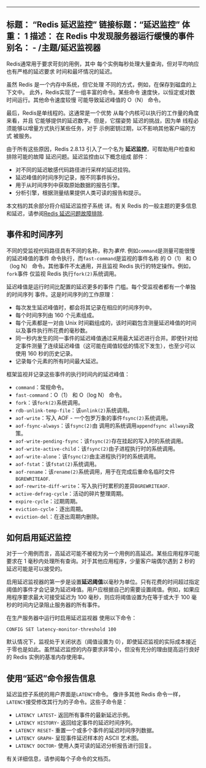 ***

## 标题： “Redis 延迟监控”&#xA;链接标题：“延迟监控”&#xA;体重： 1&#xA;描述： 在 Redis 中发现服务器运行缓慢的事件&#xA;别名：&#xA;\- /主题/延迟监视器

Redis通常用于要求苛刻的用例，其中
每个实例每秒处理大量查询，但对平均响应也有严格的延迟要求
时间和最坏情况的延迟。

虽然 Redis 是一个内存中系统，但它处理
不同的方式，例如，在保存到磁盘的上下文中。
此外，Redis实现了一组丰富的命令。某些命令
速度快，以恒定或对数时间运行。其他命令速度较慢
可能导致延迟峰值的 O（N） 命令。

最后，Redis是单线程的。这通常是一个优势
从每个内核可以执行的工作量的角度来看，并且
它能够提供的延迟数字。但是，它摆姿势
延迟的挑战，因为单
线程必须能够以增量方式执行某些任务，对于
示例密钥过期，以不影响其他客户端的方式
被服务。

由于所有这些原因，Redis 2.8.13 引入了一个名为
**延迟监控**，可帮助用户检查和排除可能的故障
延迟问题。延迟监控由以下概念组成
部件：

*   对不同的延迟敏感代码路径进行采样的延迟挂钩。
*   延迟峰值的时间序列记录，按不同事件拆分。
*   用于从时间序列中获取原始数据的报告引擎。
*   分析引擎，根据测量结果提供人类可读的报告和提示。

本文档的其余部分将介绍延迟监控子系统
详。有关 Redis 的一般主题的更多信息
和延迟，请参阅[Redis 延迟问题故障排除](/topics/latency).

## 事件和时间序列

不同的受监视代码路径具有不同的名称，称为*事件*.
例如`command`是测量可能很慢的延迟峰值的事件
命令执行，而`fast-command`是监视的事件名称
的 O（1） 和 O（log N） 命令。其他事件不太通用，并且监视
Redis 执行的特定操作。例如，`fork`事件
仅监视 Redis 执行`fork(2)`系统调用。

延迟峰值是运行时间比配置的延迟更多的事件
门槛。每个受监视者都有一个单独的时间序列
事件。这是时间序列的工作原理：

*   每次发生延迟峰值时，都会将其记录在相应的时间序列中。
*   每个时间序列由 160 个元素组成。
*   每个元素都是一对由 Unix 时间戳组成的，该时间戳包含测量延迟峰值的时间以及事件执行所花费的毫秒数。
*   同一秒内发生的同一事件的延迟峰值通过采用最大延迟进行合并。即使针对给定事件测量了连续延迟峰值（这可能在阈值较低的情况下发生），也至少可以使用 160 秒的历史记录。
*   记录每个元素的所有时间最大延迟。

框架监视并记录这些事件的执行时间内的延迟峰值：

*   `command`：常规命令。
*   `fast-command`：O（1） 和 O（log N） 命令。
*   `fork`：该`fork(2)`系统调用。
*   `rdb-unlink-temp-file`：该`unlink(2)`系统调用。
*   `aof-write`：写入 AOF - 一个包罗万象的事件`fsync(2)`系统调用。
*   `aof-fsync-always`：该`fsync(2)`由 调用的系统调用`appendfsync allways`政策。
*   `aof-write-pending-fsync`：该`fsync(2)`存在挂起的写入时的系统调用。
*   `aof-write-active-child`：该`fsync(2)`由子进程执行时的系统调用。
*   `aof-write-alone`：该`fsync(2)`由主进程执行时的系统调用。
*   `aof-fstat`：该`fstat(2)`系统调用。
*   `aof-rename`：该`rename(2)`系统调用，用于在完成后重命名临时文件`BGREWRITEAOF`.
*   `aof-rewrite-diff-write`：写入执行时累积的差异`BGREWRITEAOF`.
*   `active-defrag-cycle`：活动的碎片整理周期。
*   `expire-cycle`：过期周期。
*   `eviction-cycle`：逐出周期。
*   `eviction-del`：在逐出周期内删除。

## 如何启用延迟监控

对于一个用例而言，高延迟可能不被视为另一个用例的高延迟。某些应用程序可能要求在 1 毫秒内处理所有查询。对于其他应用程序，少量客户端偶尔遇到 2 秒的延迟可能是可以接受的。

启用延迟监视器的第一步是设置**延迟阈值**以毫秒为单位。只有花费的时间超过指定阈值的事件才会记录为延迟峰值。用户应根据自己的需要设置阈值。例如，如果应用程序要求最大可接受延迟为 100 毫秒，则应将阈值设置为在等于或大于 100 毫秒的时间内记录阻止服务器的所有事件。

在生产服务器中运行时启用延迟监视器
使用以下命令：

    CONFIG SET latency-monitor-threshold 100

默认情况下，监视处于关闭状态（阈值设置为 0），即使延迟监视的实际成本接近于零也是如此。虽然延迟监控的内存要求非常小，但没有充分的理由提高运行良好的 Redis 实例的基准内存使用率。

## 使用“延迟”命令报告信息

延迟监控子系统的用户界面是`LATENCY`命令。
像许多其他 Redis 命令一样，`LATENCY`接受修改其行为的子命令。这些子命令是：

*   `LATENCY LATEST`- 返回所有事件的最新延迟示例。
*   `LATENCY HISTORY`- 返回给定事件的延迟时间序列。
*   `LATENCY RESET`- 重置一个或多个事件的延迟时间序列数据。
*   `LATENCY GRAPH`- 呈现事件延迟样本的 ASCII 艺术图。
*   `LATENCY DOCTOR`- 使用人类可读的延迟分析报告进行回复。

有关详细信息，请参阅每个子命令的文档页。

